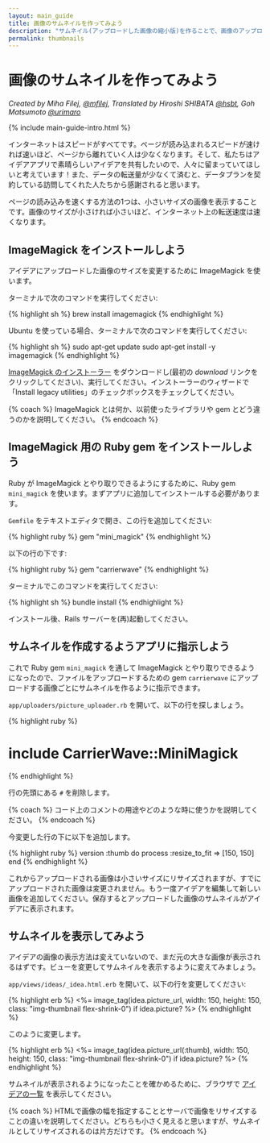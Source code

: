 ```yaml
---
layout: main_guide
title: 画像のサムネイルを作ってみよう
description: "サムネイル(アップロードした画像の縮小版)を作ることで、画像のアップロード機能を最適化しましょう。"
permalink: thumbnails
---
```


# 画像のサムネイルを作ってみよう

*Created by Miha Filej, [@mfilej](https://twitter.com/mfilej), Translated by Hiroshi SHIBATA [@hsbt](http://twitter.com/hsbt), Goh Matsumoto [@urimaro](http://twitter.com/urimaro)*

{% include main-guide-intro.html %}

インターネットはスピードがすべてです。ページが読み込まれるスピードが速ければ速いほど、ページから離れていく人は少なくなります。そして、私たちはアイデアアプリで素晴らしいアイデアを共有したいので、人々に留まっていてほしいと考えています！また、データの転送量が少なくて済むと、データプランを契約している訪問してくれた人たちから感謝されると思います。

ページの読み込みを速くする方法の1つは、小さいサイズの画像を表示することです。画像のサイズが小さければ小さいほど、インターネット上の転送速度は速くなります。

## ImageMagick をインストールしよう

アイデアにアップロードした画像のサイズを変更するために ImageMagick を使います。

<div class="os-specific">
  <div class="mac">
<p>ターミナルで次のコマンドを実行してください:</p>
{% highlight sh %}
brew install imagemagick
{% endhighlight %}
  </div>
  <div class="nix">
<p>Ubuntu を使っている場合、ターミナルで次のコマンドを実行してください:</p>
{% highlight sh %}
sudo apt-get update
sudo apt-get install -y imagemagick
{% endhighlight %}
  </div>
  <div class="win">
<p><a href="https://www.imagemagick.org/script/download.php#windows">ImageMagick のインストーラー</a> をダウンロードし(最初の <em>download</em> リンクをクリックしてください)、実行してください。インストーラーのウィザードで「Install legacy utilities」のチェックボックスをチェックしてください。</p>
  </div>
</div>

{% coach %}
ImageMagick とは何か、以前使ったライブラリや gem とどう違うのかを説明してください。
{% endcoach %}

## ImageMagick 用の Ruby gem をインストールしよう

Ruby が ImageMagick とやり取りできるようにするために、Ruby gem `mini_magick` を使います。まずアプリに追加してインストールする必要があります。

`Gemfile` をテキストエディタで開き、この行を追加してください:

{% highlight ruby %}
gem "mini_magick"
{% endhighlight %}

以下の行の下です:

{% highlight ruby %}
gem "carrierwave"
{% endhighlight %}

ターミナルでこのコマンドを実行してください:

{% highlight sh %}
bundle install
{% endhighlight %}

インストール後、Rails サーバーを(再)起動してください。

## サムネイルを作成するようアプリに指示しよう

これで Ruby gem `mini_magick` を通して ImageMagick とやり取りできるようになったので、ファイルをアップロードするための gem `carrierwave` にアップロードする画像ごとにサムネイルを作るように指示できます。

`app/uploaders/picture_uploader.rb` を開いて、以下の行を探しましょう。

{% highlight ruby %}
# include CarrierWave::MiniMagick
{% endhighlight %}

行の先頭にある `#` を削除します。

{% coach %}
コード上のコメントの用途やどのような時に使うかを説明してください。
{% endcoach %}

今変更した行の下に以下を追加します。

{% highlight ruby %}
version :thumb do
  process :resize_to_fit => [150, 150]
end
{% endhighlight %}

これからアップロードされる画像は小さいサイズにリサイズされますが、すでにアップロードされた画像は変更されません。もう一度アイデアを編集して新しい画像を追加してください。保存するとアップロードした画像のサムネイルがアイデアに表示されます。

## サムネイルを表示してみよう

アイデアの画像の表示方法は変えていないので、まだ元の大きな画像が表示されるはずです。ビューを変更してサムネイルを表示するように変えてみましょう。

`app/views/ideas/_idea.html.erb` を開いて、以下の行を変更してください:

{% highlight erb %}
<%= image_tag(idea.picture_url, width: 150, height: 150, class: "img-thumbnail flex-shrink-0") if idea.picture? %>
{% endhighlight %}

このように変更します。

{% highlight erb %}
<%= image_tag(idea.picture_url(:thumb), width: 150, height: 150, class: "img-thumbnail flex-shrink-0") if idea.picture? %>
{% endhighlight %}

サムネイルが表示されるようになったことを確かめるために、ブラウザで [アイデアの一覧](http://localhost:3000/ideas) を表示してください。

{% coach %}
HTMLで画像の幅を指定することとサーバで画像をリサイズすることの違いを説明してください。どちらも小さく見えると思いますが、サムネイルとしてリサイズされるのは片方だけです。
{% endcoach %}
